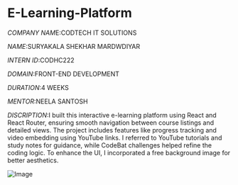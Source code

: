 # E-Learning-Platform

*COMPANY NAM*E:CODTECH IT SOLUTIONS

*NAME*:SURYAKALA SHEKHAR MARDWDIYAR

*INTERN ID*:CODHC222

*DOMAIN*:FRONT-END DEVELOPMENT

*DURATION*:4 WEEKS

*MENTOR*:NEELA SANTOSH

*DISCRIPTION*:I built this interactive e-learning platform using React and React Router, ensuring smooth navigation between course listings and detailed views. The project includes features like progress tracking and video embedding using YouTube links. I referred to YouTube tutorials and study notes for guidance, while CodeBat challenges helped refine the coding logic. To enhance the UI, I incorporated a free background image for better aesthetics.

![Image](https://github.com/user-attachments/assets/c6b4744c-776b-42db-8ccf-a1a532945c33)
